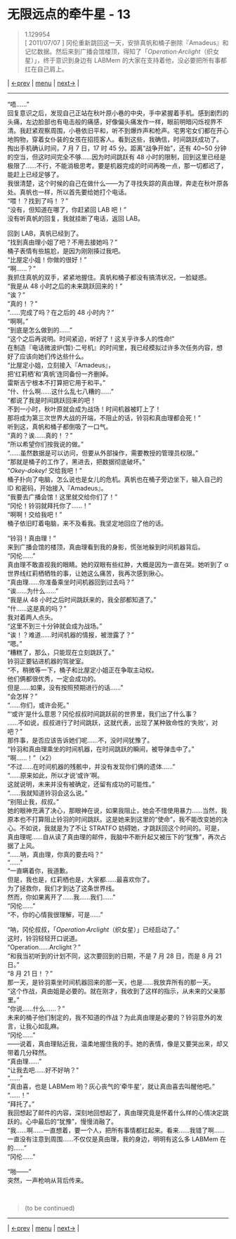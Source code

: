 # 无限远点的牵牛星 - 13
> 1.129954  
> [ 2011/07/07 ] 冈伦重新跳回这一天，安排真帆和桶子删除『Amadeus』和记忆数据。然后来到广播会馆楼顶，得知了「*Operation·Arclight*（织女星）」，终于意识到身边有 LABMem 的大家在支持着他，没必要把所有事都扛在自己肩上。  

| [←prev](./0164) | [menu](../) | [next→](./0166) |

---

“唔……”  
回复意识之后，发现自己正站在秋叶原小巷的中央，手中紧握着手机。感到剧烈的头痛，左边脸部也有电击般的痛感，好像偏头痛发作一样，眼前明暗闪烁视界不清。我赶紧观察周围，小巷依旧平和，听不到爆炸声和枪声。宅男宅女们都在开心地购物，穿着女仆装的女孩在招揽客人。看到这些，我确信，时间跳跃成功了。  
掏出手机确认时间，7 月 7 日，17 时 45 分。距离“战争开始”，还有 40~50 分钟的空当，但这时间完全不够……因为时间跳跃有 48 小时的限制，回到这里已经是极限了……不行，不能消极思考。要是机器完成的时间再晚一点，那一切都迟了，能赶上已经足够了。  
我很清楚，这个时候的自己在做什么——为了寻找失踪的真由理，奔走在秋叶原各处。真帆也一样，所以首先要给她打个电话。  
“喂！？找到了吗！？”  
“没有，但知道在哪了，你赶紧回 LAB 吧！”  
没有听真帆的回复，我就挂断了电话，返回 LAB。  

回到 LAB，真帆已经到了。  
“找到真由理小姐了吧？不用去接她吗？”  
桶子表情有些尴尬，是因为刚刚揍过我吧。  
“比屋定小姐！你做的很好！”  
“啊……？”  
我抓住真帆的双手，紧紧地握住。真帆和桶子都没有搞清状况，一脸疑惑。  
“我是从 48 小时之后的未来跳跃回来的！”  
“诶？”  
“真的！？”  
“……完成了吗？在之后的 48 小时内？”  
“啊啊。”  
“到底是怎么做到的……”  
“这个之后再说明。时间紧迫，听好了！这关乎许多人的性命!”  
在制造『电话微波炉(暂)·二号机』的时间里，我已经模拟过许多次任务内容，想好了应该向她们传达些什么。  
“比屋定小姐，立刻接入『Amadeus』，  
 把‘红莉栖’和‘真帆’连同备份一齐删掉。  
 雷斯吉宁根本不打算把它用于和平。”  
“什、什么啊……这什么乱七八糟的……”  
“都说了我是时间跳跃回来的吧！  
 不到一小时，秋叶原就会成为战场！时间机器被盯上了！  
 那将成为第三次世界大战的开端，不阻止的话，铃羽和真由理都会死！”  
听到这，真帆和桶子都倒吸了一口气。  
“真的？诶……真的！？”  
“所以希望你们按我说的做。”  
“……虽然数据是可以访问，但要从外部操作，需要教授的管理员权限。”  
“那就是桶子的工作了，黑进去，把数据彻底破坏。”  
“*Okey-dokey!* 交给我吧！”  
桶子扑向了电脑，怎么说也是女儿的危机。真帆也在桶子旁边坐下，输入自己的 ID 和密码，开始接入『Amadeus』。  
“我要去广播会馆！这里就交给你们了！”  
“冈伦！铃羽就拜托你了……！”  
“啊啊！交给我吧！”  
桶子依旧盯着电脑，来不及看我。我坚定地回应了他的话。  

“铃羽！真由理！”  
来到广播会馆的楼顶，真由理看到我的身影，慌张地躲到时间机器背后。  
“冈伦……”  
真由理不敢直视我的眼睛。她的双眼有些红肿，大概是因为一直在哭。她听到了 α 世界线红莉栖牺牲的事，让她这么痛苦，我再次感到揪心。  
“真由理……你准备乘坐时间机器回到过去吗？”  
“诶……为什么……”  
“我是从 48 小时之后时间跳跃来的，我全部都知道了。”  
“什……这是真的吗？”  
我对着两人点头。  
“这里不到三十分钟就会成为战场。”  
“诶！？难道……时间机器的情报，被泄露了？”  
“嗯。”  
“糟糕了，那么，只能现在立刻跳跃了。”  
铃羽正要钻进机器的驾驶室。  
“不，稍微等一下，桶子和比屋定小姐正在争取主动权。  
 他们俩都很优秀，一定会成功的。  
 但是……如果，没有按照预期进行的话……”  
“会怎样？”  
“……你们，或许会死。”  
“‘或许’是什么意思？冈伦叔叔时间跳跃前的世界里，我们出了什么事？  
 ……不如说，叔叔进行了时间跳跃，这就代表，出现了某种致命性的‘失败’，对吧？”  
那件事，是否应该告诉她们呢……不，没时间犹豫了。  
“铃羽和真由理乘坐的时间机器，在时间跳跃的瞬间，被导弹击中了。”  
“啊……！”（x2）  
“不过……在时间机器的残骸中，并没有发现你们俩的遗体……”  
“……原来如此，所以才说‘或许’啊。  
 这就说明，未来并没有被确定，还留有成功的可能性。”  
“……我就知道铃羽会这么说。”  
“别阻止我，叔叔。”  
她的眼神充满了决心，那眼神在说，如果我阻止，她会不惜使用暴力……当然，我原本也不打算阻止铃羽的时间跳跃。这是她来到这里的“使命”，我不能改变她的决心。不如说，我就是为了不让 STRATFO 妨碍她，才跳跃回这个时间的。可是，真由理呢……自从读了真由理的邮件，我脑中不断升起又被压下的“犹豫”，再次占据了上风。  
“……呐，真由理，你真的要去吗？”  
“……”  
“一直瞒着你，我道歉。  
 但是，我也是，红莉栖也是，大家都……最喜欢你了。  
 为了拯救你，我们才到达了这条世界线。  
 然而，你如果离开了……我……我们……”  
“冈伦……”  
“不，你的心情我很理解，可是……”  

“呐，冈伦叔叔，「*Operation·Arclight*（织女星）」已经启动了。”  
这时，铃羽轻轻开口说道。  
“Operation……Arclight？”  
“和我当初听到的计划不同，这次要回到的日期，不是 7 月 28 日，而是 8 月 21 日。”  
“8 月 21 日！？”  
那一天，是铃羽乘坐时间机器回来的那一天，也是……我放弃所有的那一天。  
“这个作战，真由姐是必要的。就在刚才，我收到了这样的指示，从未来的父亲那里。”  
“你说……什么……？”  
未来的桶子他们制定的，我不知道的作战？为此真由理是必要的？铃羽意外的发言，让我心如乱麻。  
“冈伦……”  
——说着，真由理贴近我，温柔地握住我的手。她的表情，像是又要哭出来，却又带着几分释然。  
“真由理……”  
“让我去吧……好不好呐？”  
“……”  
“真由喜，也是 LABMem 哟？灰心丧气的‘牵牛星’，就让真由喜去叫醒他吧。”  
“……！”  
“拜托了。”  
我回想起了邮件的内容，深刻地回想起了，真由理究竟是怀着什么样的心情决定跳跃的。心中最后的“犹豫”，慢慢消融了。  
“我……啊……一直想着，要一个人，把所有事情都扛起来。看来……我错了啊……  
 一直没有注意到周围……不仅仅是真由理，我的身边，明明有这么多 LABMem 在的……”  
“冈伦……”  

“啪——”  
突然，一声枪响从背后传来。  


<br/>

> (to be continued)

---

| [←prev](./0164) | [menu](../) | [next→](./0166) |
